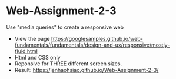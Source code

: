 # Web-Assignment-2-3
Use "media queries" to create a responsive  web
 

+ View the page https://googlesamples.github.io/web-fundamentals/fundamentals/design-and-ux/responsive/mostly-fluid.html
+ Html and CSS only
+ Reponsive for THREE different screen sizes.
+ Result: https://jenhaohsiao.github.io/Web-Assignment-2-3/


